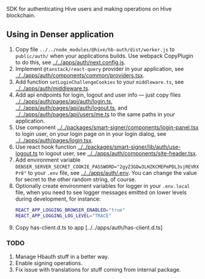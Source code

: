 SDK for authenticating Hive users and making operations on Hive
blockchain.

## Using in Denser application

1. Copy file `../../node_modules/@hive/hb-auth/dist/worker.js` to
   `public/auth/` when your applications builds. Use webpack CopyPlugin
   to do this, see
   [../../apps/auth/next.config.js](../../apps/auth/next.config.js).
2. Implement `@tanstack/react-query` provider in your application, see
   [../../apps/auth/components/common/providers.tsx](../../apps/auth/components/common/providers.tsx).
3. Add function `setLoginChallengeCookies` to your `middleware.ts`, see
   [../../apps/auth/middleware.ts](../../apps/auth/middleware.ts).
4. Add api endpoints for login, logout and user info — just copy files
   [../../apps/auth/pages/api/auth/login.ts](../../apps/auth/pages/api/auth/login.ts),
   [../../apps/auth/pages/api/auth/logout.ts](../../apps/auth/pages/api/auth/logout.ts),
   and
   [../../apps/auth/pages/api/users/me.ts](../../apps/auth/pages/api/users/me.ts)
   to the same paths in your application.
5. Use component
   [../../packages/smart-signer/components/login-panel.tsx](../../packages/smart-signer/components/login-panel.tsx)
   to login user, on your login page on in your login dialog, see
   [../../apps/auth/pages/login.tsx](../../apps/auth/pages/login.tsx).
6. Use react hook function
   [../../packages/smart-signer/lib/auth/use-logout.ts](../../packages/smart-signer/lib/auth/use-logout.ts)
   to logout user, see
   [../../apps/auth/components/site-header.tsx](../../apps/auth/components/site-header.tsx).
7. Add environment variable
   `DENSER_SERVER_SECRET_COOKIE_PASSWORD="2gyZ3GDw3LHZKCMEPmPDL3sjREVRXPr8"`
   to your `.env` file, see
   [../../apps/auth/.env](../../apps/auth/.env). You can change the
   value for secret to the other random string, of course.
8. Optionally create environment variables for logger in your
   `.env.local` file, when you need to see logger messages emitted on
   lower levels during development, for instance:
   ```bash
   REACT_APP_LOGGING_BROWSER_ENABLED="true"
   REACT_APP_LOGGING_LOG_LEVEL="TRACE"
   ```
9. Copy has-client.d.ts to app [../../apps/auth/has-client.d.ts]

### TODO

1. Manage Hbauth stuff in a better way.
2. Enable signing operations.
3. Fix issue with translations for stuff coming from internal package.

